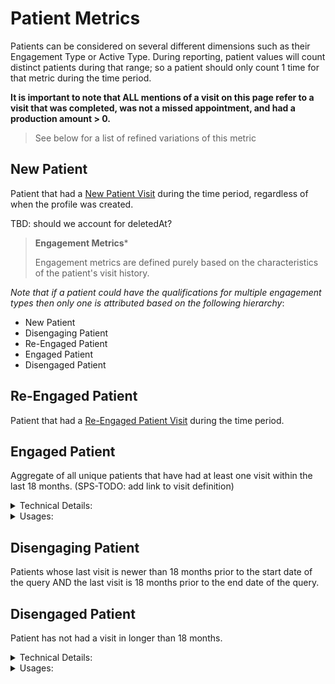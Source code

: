 # Patient Metrics

Patients can be considered on several different dimensions such as their Engagement Type or Active Type. During reporting, patient values will count distinct patients during that range; so a patient should only count 1 time for that metric during the time period. 

**It is important to note that ALL mentions of a visit on this page refer to a visit that was completed, was not a missed appointment, and had a production amount > 0.**

> See below for a list of refined variations of this metric

## New Patient
Patient that had a [New Patient Visit](/CareCru/analytics-service/wiki/Visits#new-patient-visits) during the time period, regardless of when the profile was created.

TBD: should we account for deletedAt?

> **Engagement Metrics***
> 
> Engagement metrics are defined purely based on the characteristics of the patient's visit history. 

_Note that if a patient could have the qualifications for multiple engagement types then only one is attributed based on the following hierarchy_:
* New Patient
* Disengaging Patient 
* Re-Engaged Patient
* Engaged Patient
* Disengaged Patient

## Re-Engaged Patient
Patient that had a [Re-Engaged Patient Visit](/CareCru/analytics-service/wiki/Visits#re-engaged-patient-visits) during the time period.

## Engaged Patient
Aggregate of all unique patients that have had at least one visit within the last 18 months. (SPS-TODO: add link to visit definition)

<details>
<summary>Technical Details:</summary>

* DeliveredProcedure
  * SPS TODO
  * uses COUNT( DISTINCT patientId )
  * see [Historical Production](#historical-production)
  * procedureCode NOT IN `MissedAppointmentCodes` (defined below)
  * totalAmount > 0
* Patient
  * note: status can be Active or Inactive
  * note: deletedAt can be set
* AccountConfiguration
  * APPOINTMENT_MISSED_CUSTOM_KEY for the accountId defines the values identified as `MissedAppointmentCodes`
</details>

<details>
  <summary>Usages:</summary>

### Dashboard
### Reporting

</details>

## Disengaging Patient
Patients whose last visit is newer than 18 months prior to the start date of the query AND the last visit is 18 months prior to the end date of the query.

## Disengaged Patient
Patient has not had a visit in longer than 18 months.

<details>
<summary>Technical Details:</summary>

* see [Historical Patient Visits](#historical-patient-visits)
* DeliveredProcedure
  * see [Today's Completed Production](#todays-completed-production)
</details>

<details>
  <summary>Usages:</summary>

#### Dashboard
#### Reporting

</details>

